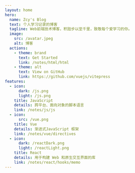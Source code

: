 ```yaml
---
layout: home
hero:
  name: Zcy's Blog
  text: 个人学习记录的博客
  tagline: Web前端技术博客，积跬步以至千里，致敬每个爱学习的你。
  image:
    src: /avatar.jpeg
    alt: 博客
  actions:
    - theme: brand
      text: Get Started
      link: /notes/html/html
    - theme: alt
      text: View on GitHub
      link: https://github.com/vuejs/vitepress
features:
  - icon:
      dark: /js.png
      light: /js.png
    title: JavaScript
    details: 跨平台、面向对象的脚本语言
    link: /notes/js/js
  - icon:
      src: /vue.png
    title: Vue
    details: 渐进式JavaScript 框架
    link: /notes/vue/directives
  - icon:
      dark: /reactDark.png
      light: /reactLight.png
    title: React
    details: 用于构建 Web 和原生交互界面的库
    link: /notes/react/hooks/memo
---
```

